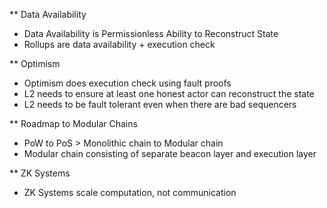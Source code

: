 ** Data Availability
- Data Availability is Permissionless Ability to Reconstruct State
- Rollups are data availability + execution check

** Optimism
- Optimism does execution check using fault proofs
- L2 needs to ensure at least one honest actor can reconstruct the state
- L2 needs to be fault tolerant even when there are bad sequencers

** Roadmap to Modular Chains
- PoW to PoS > Monolithic chain to Modular chain
- Modular chain consisting of separate beacon layer and execution layer

** ZK Systems
- ZK Systems scale computation, not communication
